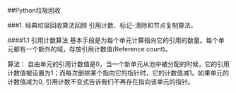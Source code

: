 ##Python垃圾回收


###1. 经典垃圾回收算法回顾
引用计数、标记-清除和节点复制算法。

####1.1 引用计数算法
基本手段是为每个单元计算指向它的引用的数量。每个单元都有一个额外的域，存放引用计数值(Reference count)。

算法：
自由单元的引用计数值是0，当一个新单元从池中被分配的时候，它的引用计数值被设置为1；而每次删除某个指向它的指针时，它的计数值减1。如果单元的计数值减为0, 引用计数不变式告诉我们不再存在指向该单元的指针。

